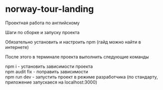 # norway-tour-landing
Проектная работа по английскому

Шаги по сборке и запуску проекта

Обязательно установить и настроить npm (гайд можно найти в интернете)

После этого в терминале проекта выполнить следующие команды

npm i - установить зависимости проекта <br>
npm audit fix - поправить зависимости <br>
npm run dev - запустить проект в режиме разработчика (по стандарту, приложение запускаеся на localhost:3000)
